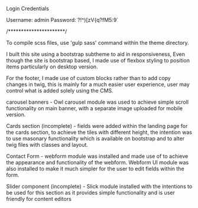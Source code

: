 Login Credentials

Username: admin
Password: ?!^)[zV{q?fM5:9`

/**********************/

To compile scss files, use 'gulp sass' command within the theme directory. 

I built this site using a bootstrap subtheme to aid in responsiveness,
Even though the site is bootstrap based, I made use of flexbox styling to position items particularly on
desktop version.

For the footer, I made use of custom blocks rather than to add copy changes in twig, this is mainly for a much easier
user experience, user may control what is added solely using the CMS.

carousel banners - Owl carousel module was used to achieve simple scroll functionality on main banner, with a separate image uploaded for
mobile version.

Cards section (incomplete) - fields were added within the landing page for the cards section, to achieve the tiles with different height,
the intention was to use masonary functionality which is available on bootstrap and to alter twig files with classes and layout.

Contact Form - webform module was installed and made use of to achieve the appearance and functionality of the webform. Webform UI
module was also installed to make it much simpler for the user to edit fields within the form.

Slider component (incomplete) - Slick module installed with the intentions to be used for this section as it provides simple
functionality and is user friendly for content editors